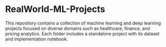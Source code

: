 # RealWorld-ML-Projects
This repository contains a collection of machine learning and deep learning projects focused on diverse domains such as healthcare, finance, and pricing analytics. Each folder includes a standalone project with its dataset and implementation notebook.
